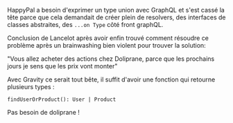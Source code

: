 HappyPal a besoin d'exprimer un type union avec GraphQL et s'est cassé la tête parce que cela demandait de créer plein de resolvers, des interfaces de classes abstraites, des `...on Type` côté front graphQL.

Conclusion de Lancelot après avoir enfin trouvé comment résoudre ce problème après un brainwashing bien violent pour trouver la solution:

"Vous allez acheter des actions chez Doliprane, parce que les prochains jours je sens que les prix vont monter"

Avec Gravity ce serait tout bête, il suffit d'avoir une fonction qui retourne plusieurs types :

`findUserOrProduct(): User | Product`

Pas besoin de doliprane !
